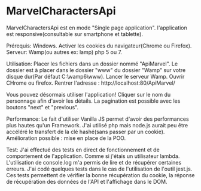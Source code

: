 # MarvelCharactersApi
MarvelCharactersApi est en mode "Single page application". l'application est responsive(consultable sur smartphone et tablette).

Prérequis:
Windows.
Activer les cookies du navigateur(Chrome ou Firefox).
Serveur: Wamp(ou autres ex: lamp)
php 5 ou 7.

Utilisation:
Placer les fichiers dans un dossier nommé "ApiMarvel".
Le dossier est à placer dans le dossier "www" du dossier "Wamp" sur votre disque dur(Par défaut C:\wamp6\www). 
Lancer le serveur Wamp.
Ouvrir CHrome ou firefox. Rentrer l'adresse : http://localhost:80/ApiMarvel/

Vous pouvez désormais utiliser l'application!
Cliquer sur le nom du personnage afin d'avoir les détails.
La pagination est possible avec les boutons "next" et "previous".

Performance:
Le fait d'utiliser Vanilla JS permet d'avoir des performances plus hautes qu'un Framework.
J'ai utilisé php mais node.js aurait peu être accéléré le transfert de la clé hashé(sans passer par un cookie).
Amélioration possible : mise en place de la POO.

Test:
J'ai effectué des tests en direct de fonctionnement et de comportement de l'application. Comme si j'étais un utilisateur lambda.
L'utilisation de console.log m'a permis de lire et de récupérer certaines erreurs.
J'ai codé quelques tests dans le cas de l'utilisation de l'outil jest.js. Ces tests permettent de vérifier la bonne récupération du cookie, la réponse de récupération des données de l'API et l'affichage dans le DOM.
